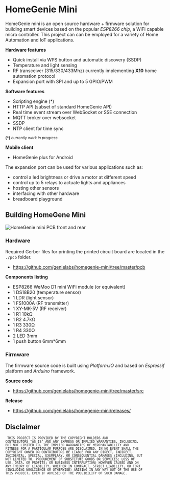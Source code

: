 # HomeGenie Mini

HomeGenie mini is an open source hardware + firmware solution for building smart devices
based on the popular *ESP8266 chip*, a WiFi capable micro controller.
This project can can be employed for a variety of Home Automation and IoT applications.

**Hardware features**

- Quick install via WPS button and automatic discovery (SSDP)
- Temperature and light sensing
- RF transceiver (315/330/433Mhz) currently implementing **X10** home automation protocol
- Expansion port with SPI and up to 5 GPIO/PWM

**Software features**

- Scripting engine (\*)
- HTTP API (subset of standard HomeGenie API)
- Real time event stream over WebSocket or SSE connection
- MQTT broker over websocket
- SSDP
- NTP client for time sync

<small>**(*)** *currently work in progress*</small>

**Mobile client**

- HomeGenie plus for Android

The expansion port can be used for various applications such as:

- control a led brightness or drive a motor at different speed
- control up to 5 relays to actuate lights and appliances
- hosting other sensors
- interfacing with other hardware
- breadboard playground

## Building HomeGene Mini

![HomeGenie mini PCB front and rear](https://raw.githubusercontent.com/genielabs/homegenie-mini/master/pcb/homegenie_mini_v1_1_pcb.png)

### Hardware

Required Gerber files for printing the printed circuit board are located in the `./pcb` folder.

- https://github.com/genielabs/homegenie-mini/tree/master/pcb

**Components listing**

- ESP8266 WeMoo D1 mini WiFi module (or equivalent)
- 1 DS18B20 (temperature sensor)
- 1 LDR (light sensor)
- 1 FS1000A (RF transmitter)
- 1 XY-MK-5V (RF receiver)
- 1 R1 10kΩ
- 1 R2 4.7kΩ
- 1 R3 330Ω
- 1 R4 330Ω
- 2 LED 3mm
- 1 push button 6mm*6mm

### Firmware

The firmware source code is built using *Platform.IO* and based on *Espressif*
platform and *Arduino* framework.

**Source code**

- https://github.com/genielabs/homegenie-mini/tree/master/src

**Release**

- https://github.com/genielabs/homegenie-mini/releases/


## Disclaimer

<small><code>
THIS PROJECT IS PROVIDED BY THE COPYRIGHT HOLDERS AND CONTRIBUTORS "AS IS" AND ANY EXPRESS OR IMPLIED WARRANTIES, INCLUDING, BUT NOT LIMITED TO, THE IMPLIED WARRANTIES OF MERCHANTABILITY AND FITNESS FOR A PARTICULAR PURPOSE ARE DISCLAIMED. IN NO EVENT SHALL THE COPYRIGHT OWNER OR CONTRIBUTORS BE LIABLE FOR ANY DIRECT, INDIRECT, INCIDENTAL, SPECIAL, EXEMPLARY, OR CONSEQUENTIAL DAMAGES (INCLUDING, BUT NOT LIMITED TO, PROCUREMENT OF SUBSTITUTE GOODS OR SERVICES; LOSS OF USE, DATA, OR PROFITS; OR BUSINESS INTERRUPTION) HOWEVER CAUSED AND ON ANY THEORY OF LIABILITY, WHETHER IN CONTRACT, STRICT LIABILITY, OR TORT (INCLUDING NEGLIGENCE OR OTHERWISE) ARISING IN ANY WAY OUT OF THE USE OF THIS PROJECT, EVEN IF ADVISED OF THE POSSIBILITY OF SUCH DAMAGE.
</code></small>
